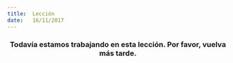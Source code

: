 ```yaml
---
title:  Lección
date:   16/11/2017
---
```


### <center>Todavía estamos trabajando en esta lección. Por favor, vuelva más tarde.</center>